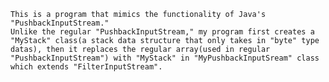     This is a program that mimics the functionality of Java's "PushbackInputStream."
    Unlike the regular "PushbackInputStream," my program first creates a "MyStack" class(a stack data structure that only takes in "byte" type datas), then it replaces the regular array(used in regular "PushbackInputStream") with "MyStack" in "MyPushbackInputSream" class which extends "FilterInputStream". 